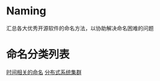# Naming
汇总各大优秀开源软件的命名方法，以协助解决命名困难的问题

# 命名分类列表
[时间相关的命名](time.md)
[分布式系统集群](distribution_system_cluster.md)
